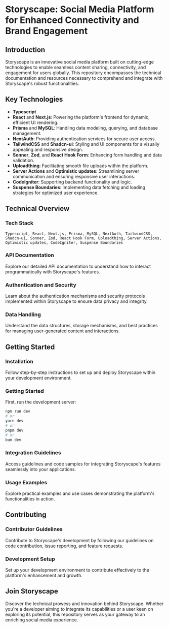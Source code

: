 # Storyscape: Social Media Platform for Enhanced Connectivity and Brand Engagement

## Introduction

Storyscape is an innovative social media platform built on cutting-edge technologies to enable seamless content sharing, connectivity, and engagement for users globally. This repository encompasses the technical documentation and resources necessary to comprehend and integrate with Storyscape's robust functionalities.

## Key Technologies

- **Typescript**
- **React** and **Next.js**: Powering the platform's frontend for dynamic, efficient UI rendering.
- **Prisma** and **MySQL**: Handling data modeling, querying, and database management.
- **NextAuth**: Providing authentication services for secure user access.
- **TailwindCSS** and **Shadcn-ui**: Styling and UI components for a visually appealing and responsive design.
- **Sonner**, **Zod**, and **React Hook Form**: Enhancing form handling and data validation.
- **Uploadthing**: Facilitating smooth file uploads within the platform.
- **Server Actions** and **Optimistic updates**: Streamlining server communication and ensuring responsive user interactions.
- **CodeIgniter**: Supporting backend functionality and logic.
- **Suspense Boundaries**: Implementing data fetching and loading strategies for optimized user experience.

## Technical Overview

### Tech Stack

`Typescript, React, Next.js, Prisma, MySQL, NextAuth, TailwindCSS, Shadcn-ui, Sonner, Zod, React Hook Form, Uploadthing, Server Actions, Optimistic updates, CodeIgniter, Suspense Boundaries`

### API Documentation

Explore our detailed API documentation to understand how to interact programmatically with Storyscape's features.

### Authentication and Security

Learn about the authentication mechanisms and security protocols implemented within Storyscape to ensure data privacy and integrity.

### Data Handling

Understand the data structures, storage mechanisms, and best practices for managing user-generated content and interactions.

## Getting Started

### Installation

Follow step-by-step instructions to set up and deploy Storyscape within your development environment.

### Getting Started

First, run the development server:

```bash
npm run dev
# or
yarn dev
# or
pnpm dev
# or
bun dev
```

### Integration Guidelines

Access guidelines and code samples for integrating Storyscape's features seamlessly into your applications.

### Usage Examples

Explore practical examples and use cases demonstrating the platform's functionalities in action.

## Contributing

### Contributor Guidelines

Contribute to Storyscape's development by following our guidelines on code contribution, issue reporting, and feature requests.

### Development Setup

Set up your development environment to contribute effectively to the platform's enhancement and growth.

## Join Storyscape

Discover the technical prowess and innovation behind Storyscape. Whether you're a developer aiming to integrate its capabilities or a user keen on exploring its potential, this repository serves as your gateway to an enriching social media experience.
